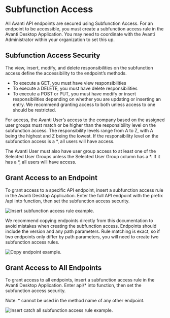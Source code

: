 # Subfunction Access

All Avanti API endpoints are secured using Subfunction Access. For an endpoint to be accessible, you must create a subfunction access rule in the Avanti Desktop Application. You may need to coordinate with the Avanti Administrator within your organization to set this up. 

## Subfunction Access Security

The view, insert, modify, and delete responsibilities on the subfunction access define the accessibility to the endpoint’s methods. 
-	To execute a GET, you must have view responsibilities
-	To execute a DELETE, you must have delete responsibilities 
-	To execute a POST or PUT, you must have modify or insert responsibilities depending on whether you are updating or inserting an entry. We recommend granting access to both unless access to one should be restricted.

For access, the Avanti User’s access to the company based on the assigned user groups must match or be higher than the responsibility level on the subfunction access. The responsibility levels range from A to Z, with A being the highest and Z being the lowest. If the responsibility level on the subfunction access is a *, all users will have access. 

The Avanti User must also have user group access to at least one of the Selected User Groups unless the Selected User Group column has a *. If it has a *, all users will have access. 

## Grant Access to an Endpoint
To grant access to a specific API endpoint, insert a subfunction access rule in the Avanti Desktop Application. Enter the full API endpoint with the prefix /api into function, then set the subfunction access security. 

![Insert subfunction access rule example.](https://firebasestorage.googleapis.com/v0/b/avanti-hcm.appspot.com/o/api-docs%2Fget-personalinfo-subfunction-rule.png?alt=media&token=8069dd34-216a-44b4-a377-6f31b80f7710)

We recommend copying endpoints directly from this documentation to avoid mistakes when creating the subfunction access. Endpoints should include the version and any path parameters. Rule matching is exact, so if two endpoints only differ by path parameters, you will need to create two subfunction access rules.

![Copy endpoint example.](https://firebasestorage.googleapis.com/v0/b/avanti-hcm.appspot.com/o/api-docs%2Fendpoint-url.png?alt=media&token=770ffe38-5826-43dd-a524-fe7c1fe60ad4)

## Grant Access to All Endpoints
To grant access to all endpoints, insert a subfunction access rule in the Avanti Desktop Application. Enter api/* into function, then set the subfunction access security. 

Note: * cannot be used in the method name of any other endpoint.

![Insert catch all subfunction access rule example.](https://firebasestorage.googleapis.com/v0/b/avanti-hcm.appspot.com/o/api-docs%2Fcatch-all-subfunction-rule.png?alt=media&token=4da92d68-757e-4cbb-983a-6ceed28f61df)
